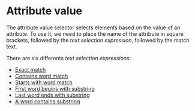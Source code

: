 # Attribute value 

The attribute value selector selects elements based on the value of an attribute. To use it, we need to place the name of the attribute in square brackets, followed by the _text selection expression_, followed by the match text.  

There are six differents _text selection expressions_:

- [Exact match](#exact-match)
- [Contains word match](#contains-word-match)
- [Starts with word match](#starts-with-word-match)
- [First word begins with substring](#first-word-match)
- [Last word ends with substring](#last-word-match)
- [A word contains substring](#word-contains-match)